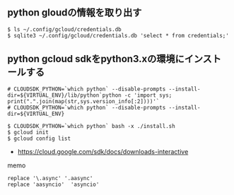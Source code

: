 

## python gloudの情報を取り出す

```
$ ls ~/.config/gcloud/credentials.db
$ sqlite3 ~/.config/gcloud/credentials.db 'select * from credentials;'
```

## python gcloud sdkをpython3.xの環境にインストールする

```
# CLOUDSDK_PYTHON=`which python` --disable-prompts --install-dir=${VIRTUAL_ENV}/lib/python`python -c 'import sys; print(".".join(map(str,sys.version_info[:2])))'`
# CLOUDSDK_PYTHON=`which python` --disable-prompts --install-dir=${VIRTUAL_ENV}

$ CLOUDSDK_PYTHON=`which python` bash -x ./install.sh
$ gcloud init
$ gcloud config list
```

- https://cloud.google.com/sdk/docs/downloads-interactive

memo

```
replace '\.async' '.aasync'
replace 'aasyncio'  'asyncio'
```
